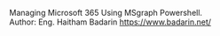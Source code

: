 Managing Microsoft 365 Using MSgraph Powershell.  
Author: Eng. Haitham Badarin
https://www.badarin.net/
